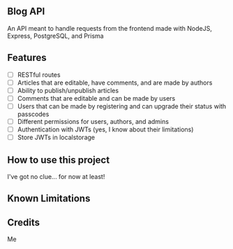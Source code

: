 Blog API
--------

An API meant to handle requests from the frontend made with NodeJS, Express, PostgreSQL, and Prisma

Features
--------

- [ ] RESTful routes
- [ ] Articles that are editable, have comments, and are made by authors
- [ ] Ability to publish/unpublish articles
- [ ] Comments that are editable and can be made by users
- [ ] Users that can be made by registering and can upgrade their status with passcodes
- [ ] Different permissions for users, authors, and admins
- [ ] Authentication with JWTs (yes, I know about their limitations)
- [ ] Store JWTs in localstorage

How to use this project
-----------------------

I've got no clue... for now at least!

Known Limitations
-----------------

Credits
-------

Me
